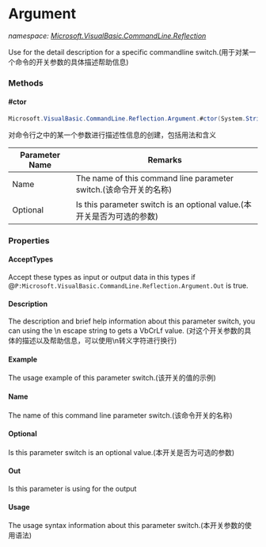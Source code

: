 ﻿# Argument
_namespace: <a href="#" onClick="load('/docs/Microsoft.VisualBasic.CommandLine.Reflection/index.md')">Microsoft.VisualBasic.CommandLine.Reflection</a>_

Use for the detail description for a specific commandline switch.(用于对某一个命令的开关参数的具体描述帮助信息)



### Methods

#### #ctor
```csharp
Microsoft.VisualBasic.CommandLine.Reflection.Argument.#ctor(System.String,System.Boolean,Microsoft.VisualBasic.CommandLine.Reflection.CLITypes,Microsoft.VisualBasic.CommandLine.Reflection.PipelineTypes)
```
对命令行之中的某一个参数进行描述性信息的创建，包括用法和含义

|Parameter Name|Remarks|
|--------------|-------|
|Name|The name of this command line parameter switch.(该命令开关的名称)|
|Optional|Is this parameter switch is an optional value.(本开关是否为可选的参数)|



### Properties

#### AcceptTypes
Accept these types as input or output data in this types if @``P:Microsoft.VisualBasic.CommandLine.Reflection.Argument.Out`` is true.
#### Description
The description and brief help information about this parameter switch, 
 you can using the \n escape string to gets a VbCrLf value.
 (对这个开关参数的具体的描述以及帮助信息，可以使用\n转义字符进行换行)
#### Example
The usage example of this parameter switch.(该开关的值的示例)
#### Name
The name of this command line parameter switch.(该命令开关的名称)
#### Optional
Is this parameter switch is an optional value.(本开关是否为可选的参数)
#### Out
Is this parameter is using for the output
#### Usage
The usage syntax information about this parameter switch.(本开关参数的使用语法)
